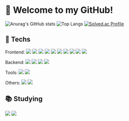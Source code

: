 # 👋 Welcome to my GitHub!

![Anurag's GitHub stats](https://github-readme-stats-sand-six-91.vercel.app/api?username=combikms&show_icons=true&count_private=true&line_height=24&theme=dracula&hide=stars)
![Top Langs](https://github-readme-stats-sand-six-91.vercel.app/api/top-langs/?username=combikms&layout=compact&theme=dracula)
[![Solved.ac Profile](http://mazassumnida.wtf/api/v2/generate_badge?boj=kangcombi)](https://solved.ac/kangcombi/)

## 🔨 Techs
Frontend: <span><img src="https://img.shields.io/badge/HTML5-E34F26?style=flat-square&amp;logo=html5&amp;logoColor=white"></span>
<span><img src="https://img.shields.io/badge/CSS3-1572B6?style=flat-square&amp;logo=css3&amp;logoColor=white"></span>
<span><img src="https://img.shields.io/badge/JavaScript-F7DF1E?style=flat-square&amp;logo=javascript&amp;logoColor=black"></span>
<span><img src="https://img.shields.io/badge/Typescript-3178C6?style=flat-square&amp;logo=Typescript&amp;logoColor=white"></span>
<span><img src="https://img.shields.io/badge/jQuery-0769AD?style=flat-square&amp;logo=jQuery&amp;logoColor=white"></span>
<span><img src="https://img.shields.io/badge/Bootstrap-7952B3?style=flat-square&amp;logo=bootstrap&amp;logoColor=white"></span>
<span><img src="https://img.shields.io/badge/Sass-CC6699?style=flat-square&amp;logo=Sass&amp;logoColor=white"></span>
<span><img src="https://img.shields.io/badge/React-61DAFB?style=flat-square&amp;logo=React&amp;logoColor=black"></span>
<span><img src="https://img.shields.io/badge/Redux-764abc?style=flat&logo=redux&logoColor=white"/></span>
<span><img src="https://img.shields.io/badge/React Query-FF4154?style=flat&logo=react-query&logoColor=white"/></span>

Backend: <span><img src="https://img.shields.io/badge/Express-000000?style=flat-square&amp;logo=Express&amp;logoColor=white"></span>
<span><img src="https://img.shields.io/badge/MongoDB-47A248?style=flat-square&amp;logo=MongoDB&amp;logoColor=white"></span>
<span><img src="https://img.shields.io/badge/MySQL-4479A1?style=flat-square&amp;logo=MySQL&amp;logoColor=white"></span>
<span><img src="https://img.shields.io/badge/Spring-6DB33F?style=flat-square&amp;logo=Spring&amp;logoColor=white"></span>

Tools: <span><img src="https://img.shields.io/badge/Git-F05032?style=flat-square&amp;logo=git&amp;logoColor=white"></span>
<span><img src="https://img.shields.io/badge/GitHub-181717?style=flat-square&amp;logo=GitHub&amp;logoColor=white"></span>

Others: <span><img src="https://img.shields.io/badge/Python-3776AB?style=flat-square&amp;logo=Python&amp;logoColor=white"></span>
<span><img src="https://img.shields.io/badge/C++-00599C?style=flat-square&amp;logo=C%2B%2B&amp;logoColor=white"></span>

## 📚 Studying
<span><img src="https://img.shields.io/badge/Flutter-02569B?style=flat-square&amp;logo=flutter&amp;logoColor=white"></span>
<span><img src="https://img.shields.io/badge/Figma-F24E1E?style=flat-square&logo=figma&logoColor=white"/></span>
